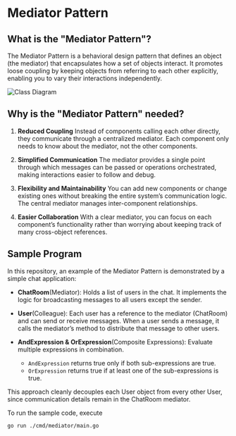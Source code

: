 # Mediator Pattern

## What is the "Mediator Pattern"?

The Mediator Pattern is a behavioral design pattern that defines an object (the mediator) that encapsulates how a set of objects interact. It promotes loose coupling by keeping objects from referring to each other explicitly, enabling you to vary their interactions independently.

![Class Diagram](./assets/class-diagram.drawio.png)

## Why is the "Mediator Pattern" needed?

1. **Reduced Coupling**
Instead of components calling each other directly, they communicate through a centralized mediator. Each component only needs to know about the mediator, not the other components.

2. **Simplified Communication**
The mediator provides a single point through which messages can be passed or operations orchestrated, making interactions easier to follow and debug.

3. **Flexibility and Maintainability**
You can add new components or change existing ones without breaking the entire system’s communication logic. The central mediator manages inter-component relationships.

4. **Easier Collaboration**
With a clear mediator, you can focus on each component’s functionality rather than worrying about keeping track of many cross-object references.

## Sample Program

In this repository, an example of the Mediator Pattern is demonstrated by a simple chat application:

- **ChatRoom**(Mediator): Holds a list of users in the chat. It implements the logic for broadcasting messages to all users except the sender.

- **User**(Colleague): Each user has a reference to the mediator (ChatRoom) and can send or receive messages. When a user sends a message, it calls the mediator’s method to distribute that message to other users.

- **AndExpression & OrExpression**(Composite Expressions): Evaluate multiple expressions in combination.
  - `AndExpression` returns true only if both sub-expressions are true.
  - `OrExpression` returns true if at least one of the sub-expressions is true.

This approach cleanly decouples each User object from every other User, since communication details remain in the ChatRoom mediator.

To run the sample code, execute 
```bash
go run ./cmd/mediator/main.go
```